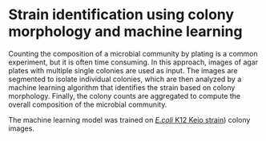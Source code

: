 # Strain identification using colony morphology and machine learning

Counting the composition of a microbial community by plating is a common experiment, but it is often time consuming. In this approach, images of agar plates with multiple single colonies are used as input. The images are segmented to isolate individual colonies, which are then analyzed by a machine learning algorithm that identifies the strain based on colony morphology. Finally, the colony counts are aggregated to compute the overall composition of the microbial community.

The machine learning model was trained on [*E.coli* K12 Keio strain](https://www.ncbi.nlm.nih.gov/pmc/articles/PMC1681482/)) colony images.

